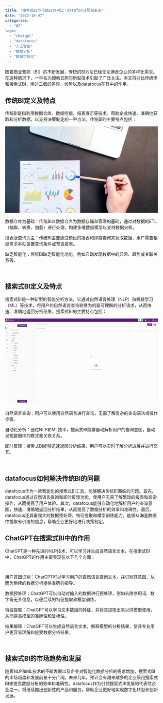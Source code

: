 ```yaml
---
title: "搜索式BI与传统BI的对比：datafocus引领未来"
date: "2023-10-07"
categories: 
  - "02"
tags: 
  - "chatgpt"
  - "datafocus"
  - "人工智能"
  - "数据分析"
  - "数据可视化"
---
```


随着商业智能（BI）的不断发展，传统的BI方法已经无法满足企业的多样化需求。在这种情况下，一种名为搜索式BI的新型技术引起了广泛关注。本文将对比传统BI和搜索式BI，阐述二者的差异、优势以及datafocus在其中的作用。

## 传统BI定义及特点

传统BI是指利用数据仓库、数据挖掘、报表展示等技术，帮助企业快速、准确地获取和分析数据，以支持决策制定的一种方法。传统BI的主要特点包括：

![封面](images/1689836444-pexels-lukas-669621-scaled.jpg)

数据仓库为基础：传统BI以数据仓库为数据存储和管理的基础，通过对数据的ETL（抽取、转换、加载）进行处理，构建多维数据模型以支持数据分析。

报表及查询为主：传统BI主要通过预设的报表和即席查询来获取数据，用户需要根据需求手动设置查询条件或预设报表。

缺乏智能化：传统BI缺乏智能化功能，例如自动发现数据中的异常、趋势或关联关系等。

 

## 搜索式BI定义及特点

搜索式BI是一种新型的智能分析方法，它通过自然语言处理（NLP）和机器学习（ML）等技术，将用户的自然语言查询转换为机器可理解的分析请求，从而快速、准确地返回分析结果。搜索式BI的主要特点包括：

![](images/1684825811-GIF%E5%9B%BE2-14-%E5%B0%8F%E6%85%A7-%E5%8C%BB%E7%96%97.gif)

自然语言查询：用户可以使用自然语言进行查询，无需了解复杂的查询语法或操作步骤。

自动化分析：通过NLP和ML技术，搜索式BI能够自动解析用户的查询意图，自动发现数据中的模式和关联关系。

即时反馈：搜索式BI能够迅速返回分析结果，用户可以实时了解分析进展并进行交互。

 

## datafocus如何解决传统BI的问题

datafocus作为一款智能化的搜索式BI工具，能够解决传统BI面临的问题。首先，datafocus通过自然语言查询和即时反馈功能，使用户无需了解繁琐的报表和查询操作，从而提高了用户体验。其次，datafocus能够自动化地解析用户的查询意图，快速、准确地返回分析结果，从而提高了数据分析的效率和准确性。最后，datafocus还具备强大的数据预处理、特征提取和模型训练能力，能够从海量数据中提取有价值的信息，帮助企业更好地进行决策制定。

## ChatGPT在搜索式BI中的作用

ChatGPT是一种先进的NLP技术，可以学习并生成自然语言文本。在搜索式BI中，ChatGPT的作用主要表现在以下几个方面：

 

用户意图识别：ChatGPT可以学习用户的自然语言查询文本，并识别其意图，从而为后续的数据分析提供准确的指导。

数据预处理：ChatGPT可以自动对输入的数据进行预处理，例如去除停用词、数字等无关信息，以便后续的特征提取和模型训练。

特征提取：ChatGPT可以学习文本数据的特征，并将其提取出来以供模型使用，从而提高模型的准确性和鲁棒性。

结果解释：ChatGPT可以生成自然语言文本，解释模型的分析结果，使非专业用户更容易理解和接受数据分析结果。

 

## 搜索式BI的市场趋势和发展

随着NLP和ML技术的不断发展以及企业对智能化数据分析的需求增加，搜索式BI的市场趋势和发展前景十分广阔。未来几年，预计会有越来越多的企业采用搜索式BI来提高数据分析的效率和准确性。datafocus作为引领搜索式BI发展的代表性企业之一，将继续推出创新性的产品和服务，帮助企业更好地实现数字化转型和创新发展。
